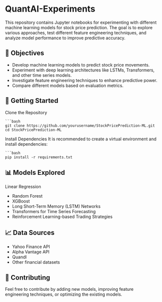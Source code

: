 # QuantAI-Experiments
This repository contains Jupyter notebooks for experimenting with different machine learning models for stock price prediction. The goal is to explore various approaches, test different feature engineering techniques, and analyze model performance to improve predictive accuracy.

## 📌 Objectives
- Develop machine learning models to predict stock price movements.
- Experiment with deep learning architectures like LSTMs, Transformers, and other time series models.
- Investigate feature engineering techniques to enhance predictive power.
- Compare different models based on evaluation metrics.

## 🚀 Getting Started
Clone the Repository

	```bash
	git clone https://github.com/yourusername/StockPricePrediction-ML.git
	cd StockPricePrediction-ML

Install Dependencies
It is recommended to create a virtual environment and install dependencies:

	```bash
	pip install -r requirements.txt

## 📊 Models Explored
Linear Regression

- Random Forest
- XGBoost
- Long Short-Term Memory (LSTM) Networks
- Transformers for Time Series Forecasting
- Reinforcement Learning-based Trading Strategies

## 📈 Data Sources
- Yahoo Finance API
- Alpha Vantage API
- Quandl
- Other financial datasets

## 🤝 Contributing
Feel free to contribute by adding new models, improving feature engineering techniques, or optimizing the existing models.